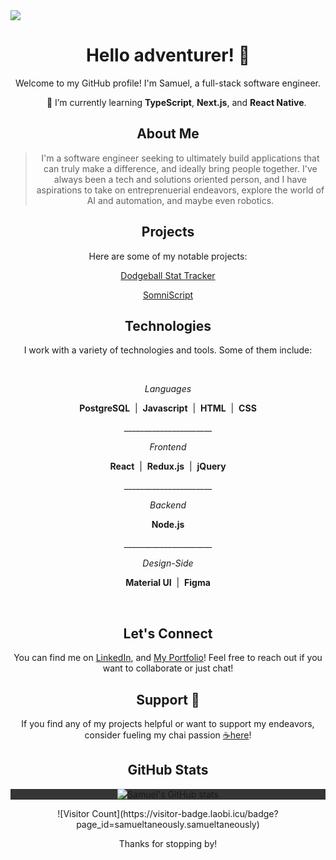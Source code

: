 <img src="https://raw.githubusercontent.com/Samueltaneously/Samueltaneously/main/Drawing%20Camping%20Raining%20Stars.gif">
<div align="center">

# Hello adventurer! 👋

Welcome to my GitHub profile! I'm Samuel, a full-stack software engineer.
<p>&nbsp;&nbsp;&nbsp;&nbsp;&nbsp;&nbsp;&nbsp;🌱 I’m currently learning <b>TypeScript</b>, <b>Next.js</b>, and <b>React Native</b>.</p>

## About Me
> I'm a software engineer seeking to ultimately build applications that can truly make a difference, and ideally bring people together. I've always been a tech and solutions oriented person, and I have aspirations to take on entreprenuerial endeavors, explore the world of AI and automation, and maybe even robotics.

## Projects
Here are some of my notable projects:

[Dodgeball Stat Tracker](https://github.com/willbuck/dodgeball-stat-tracker)

[SomniScript](https://github.com/Samueltaneously/prime-solo-project)

## Technologies
I work with a variety of technologies and tools. Some of them include:

&nbsp;
&nbsp;
<p>
  
<i>Languages</i>
  <p><b>PostgreSQL</b>&nbsp; | &nbsp;<b>Javascript</b>&nbsp; | &nbsp;<b>HTML</b>&nbsp; | &nbsp;<b>CSS</b></p>

<p>______________________</p>

<i>Frontend</i>
  <p><b>React</b>&nbsp; | &nbsp;<b>Redux.js</b>&nbsp; | &nbsp;<b>jQuery</b></p>
  
<p>______________________</p>

<i>Backend</i>
  <p><b>Node.js</b></p>

<p>______________________</p>

<i>Design-Side</i>
  <p><b>Material UI</b>&nbsp; | &nbsp;<b>Figma</b></p>
  
</p>
&nbsp;
&nbsp;

## Let's Connect
You can find me on [LinkedIn](https://www.linkedin.com/in/samuelhnelson/), and [My Portfolio](https://samueltaneously.github.io/)! Feel free to reach out if you want to collaborate or just chat!

## Support 🚀
If you find any of my projects helpful or want to support my endeavors, consider fueling my chai passion [☕️here](https://www.buymeacoffee.com/samueltaneously)!

## GitHub Stats
<p align="center" style="background-color: #353535;">
   <img src="https://github-readme-stats.vercel.app/api?username=Samueltaneously&show_icons=true&theme=dark" alt="Samuel's GitHub stats">
</p>
![Visitor Count](https://visitor-badge.laobi.icu/badge?page_id=samueltaneously.samueltaneously)


<!--&hide=prs,issues,contribs-->
<!--[![Samuel's GitHub stats](https://github-readme-stats.vercel.app/api?username=Samueltaneously)-->


Thanks for stopping by!

</div>
